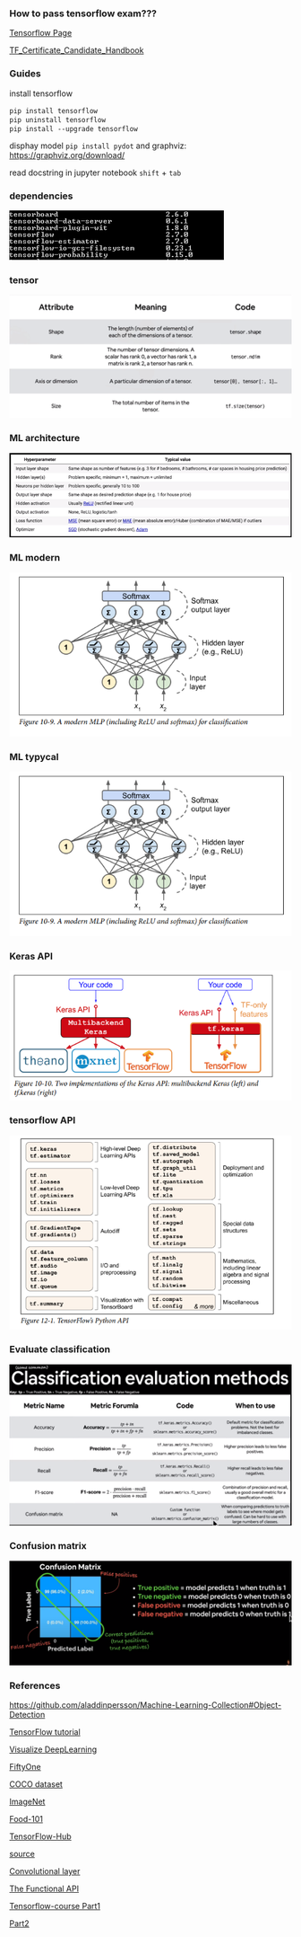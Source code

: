 ### How to pass tensorflow exam???

[Tensorflow Page](https://www.tensorflow.org/certificate)

[TF_Certificate_Candidate_Handbook](https://www.tensorflow.org/static/extras/cert/TF_Certificate_Candidate_Handbook.pdf)

### Guides

install tensorflow

    pip install tensorflow
    pip uninstall tensorflow
    pip install --upgrade tensorflow
    
disphay model `pip install pydot` and graphviz: https://graphviz.org/download/

read docstring in jupyter notebook `shift` + `tab`

###   dependencies
![libraries](https://github.com/Locchuong96/Machine-Learning/blob/main/TensorFlow2/libraries.PNG)

### tensor
![tensor](https://github.com/Locchuong96/Machine-Learning/blob/main/TensorFlow2/images/00-tensor-information.PNG)

### ML architecture
![ML_architeture](https://github.com/Locchuong96/Machine-Learning/blob/main/TensorFlow2/images/01-ML_architecture2.PNG)

### ML modern
![ML_modern](https://github.com/Locchuong96/Machine-Learning/blob/main/TensorFlow2/images/01-MLP_modern.PNG)

### ML typycal
![ML_typycal](https://github.com/Locchuong96/Machine-Learning/blob/main/TensorFlow2/images/01-MLP_modern.PNG)

### Keras API
![keras_api](https://github.com/Locchuong96/Machine-Learning/blob/main/TensorFlow2/images/01-Keras_API.PNG)

### tensorflow API
![tensorflow_api](https://github.com/Locchuong96/Machine-Learning/blob/main/TensorFlow2/images/01-TensorFLow_API.PNG)

### Evaluate classification

![evaluate](https://github.com/Locchuong96/Machine-Learning/blob/main/TensorFlow2/images/classification_evaluation_full.PNG)

### Confusion matrix

![confusion_matric](https://github.com/Locchuong96/Machine-Learning/blob/main/TensorFlow2/images/confusion_matrix.PNG)

### References

https://github.com/aladdinpersson/Machine-Learning-Collection#Object-Detection

[TensorFlow tutorial](https://www.tensorflow.org/hub/tutorials)

[Visualize DeepLearning](https://www.youtube.com/watch?v=3JQ3hYko51Y)

[FiftyOne](https://voxel51.com/docs/fiftyone/)

[COCO dataset](https://cocodataset.org/#home)

[ImageNet](https://www.image-net.org/index.php)

[Food-101](https://data.vision.ee.ethz.ch/cvl/datasets_extra/food-101/)

[TensorFlow-Hub](https://tfhub.dev/)

[source](https://github.com/mrdbourke/tensorflow-deep-learning/)

[Convolutional layer](https://github.com/vdumoulin/conv_arithmetic)

[The Functional API](https://www.tensorflow.org/guide/keras/functional)

[Tensorflow-course Part1](https://www.youtube.com/watch?v=tpCFfeUEGs8)

[Part2](https://www.youtube.com/watch?v=ZUKz4125WNI)
